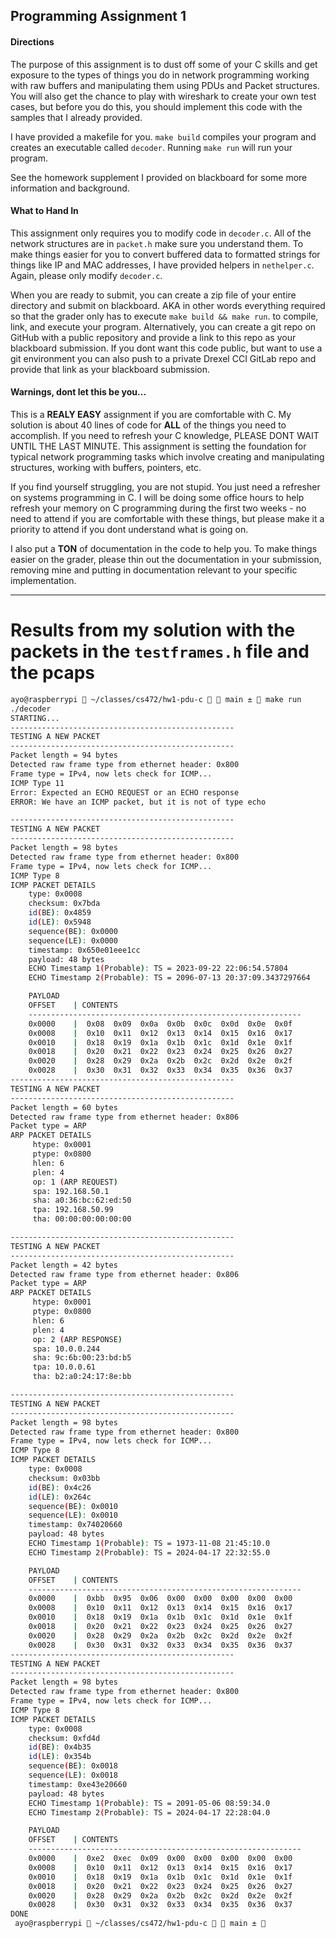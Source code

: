 ## Programming Assignment 1

#### Directions
The purpose of this assignment is to dust off some of your C skills and
get exposure to the types of things you do in network programming working
with raw buffers and manipulating them using PDUs and Packet structures.
You will also get the chance to play with wireshark to create your own 
test cases, but before you do this, you should implement this code with
the samples that I already provided.

I have provided a makefile for you.  `make build` compiles your program and
creates an executable called `decoder`.  Running `make run` will run your
program.

See the homework supplement I provided on blackboard for some more information
and background.

#### What to Hand In
This assignment only requires you to modify code in `decoder.c`.  All of the
network structures are in `packet.h` make sure you understand them.  To make
things easier for you to convert buffered data to formatted strings for things
like IP and MAC addresses, I have provided helpers in `nethelper.c`.  Again, 
please only modify `decoder.c`.

When you are ready to submit, you can create a zip file of your entire
directory and submit on blackboard.  AKA in other words everything required so
that the grader only has to execute `make build && make run`. to compile, link, 
and execute your program.  Alternatively, you can create a git repo on GitHub
with a public repository and provide a link to this repo as your blackboard
submission.  If you dont want this code public, but want to use a git environment
you can also push to a private Drexel CCI GitLab repo and provide that link
as your blackboard submission.

#### Warnings, dont let this be you...
This is a **REALY EASY** assignment if you are comfortable with C.  My solution is 
about 40 lines of code for **ALL** of the things you need to accomplish. If you need
to refresh your C knowledge, PLEASE DONT WAIT UNTIL THE LAST MINUTE. This assignment
is setting the foundation for typical network programming tasks which involve
creating and manipulating structures, working with buffers, pointers, etc.  

If you find yourself struggling, you are not stupid.  You just need a refresher on systems programming in C.  I will be doing some office hours to help refresh your memory on C programming during the first two weeks - no need to attend if you are comfortable with these things, but please make it a priority to attend if you dont
understand what is going on. 

I also put a **TON** of documentation in the code to help you.  To make things
easier on the grader, please thin out the documentation in your submission, removing
mine and putting in documentation relevant to your specific implementation.

---

# Results from my solution with the packets in the `testframes.h` file and the pcaps

```bash
ayo@raspberrypi  ~/classes/cs472/hw1-pdu-c   main ±  make run  
./decoder
STARTING...
--------------------------------------------------
TESTING A NEW PACKET
--------------------------------------------------
Packet length = 94 bytes
Detected raw frame type from ethernet header: 0x800
Frame type = IPv4, now lets check for ICMP...
ICMP Type 11
Error: Expected an ECHO REQUEST or an ECHO response
ERROR: We have an ICMP packet, but it is not of type echo

--------------------------------------------------
TESTING A NEW PACKET
--------------------------------------------------
Packet length = 98 bytes
Detected raw frame type from ethernet header: 0x800
Frame type = IPv4, now lets check for ICMP...
ICMP Type 8
ICMP PACKET DETAILS
    type: 0x0008
    checksum: 0x7bda
    id(BE): 0x4859
    id(LE): 0x5948
    sequence(BE): 0x0000
    sequence(LE): 0x0000
    timestamp: 0x650e01eee1cc
    payload: 48 bytes
    ECHO Timestamp 1(Probable): TS = 2023-09-22 22:06:54.57804
    ECHO Timestamp 2(Probable): TS = 2096-07-13 20:37:09.3437297664

    PAYLOAD
    OFFSET    | CONTENTS
    -------------------------------------------------------------
    0x0000    |  0x08  0x09  0x0a  0x0b  0x0c  0x0d  0x0e  0x0f
    0x0008    |  0x10  0x11  0x12  0x13  0x14  0x15  0x16  0x17
    0x0010    |  0x18  0x19  0x1a  0x1b  0x1c  0x1d  0x1e  0x1f
    0x0018    |  0x20  0x21  0x22  0x23  0x24  0x25  0x26  0x27
    0x0020    |  0x28  0x29  0x2a  0x2b  0x2c  0x2d  0x2e  0x2f
    0x0028    |  0x30  0x31  0x32  0x33  0x34  0x35  0x36  0x37
--------------------------------------------------
TESTING A NEW PACKET
--------------------------------------------------
Packet length = 60 bytes
Detected raw frame type from ethernet header: 0x806
Packet type = ARP
ARP PACKET DETAILS
     htype: 0x0001
     ptype: 0x0800
     hlen: 6
     plen: 4
     op: 1 (ARP REQUEST)
     spa: 192.168.50.1
     sha: a0:36:bc:62:ed:50
     tpa: 192.168.50.99
     tha: 00:00:00:00:00:00

--------------------------------------------------
TESTING A NEW PACKET
--------------------------------------------------
Packet length = 42 bytes
Detected raw frame type from ethernet header: 0x806
Packet type = ARP
ARP PACKET DETAILS
     htype: 0x0001
     ptype: 0x0800
     hlen: 6
     plen: 4
     op: 2 (ARP RESPONSE)
     spa: 10.0.0.244
     sha: 9c:6b:00:23:bd:b5
     tpa: 10.0.0.61
     tha: b2:a0:24:17:8e:bb

--------------------------------------------------
TESTING A NEW PACKET
--------------------------------------------------
Packet length = 98 bytes
Detected raw frame type from ethernet header: 0x800
Frame type = IPv4, now lets check for ICMP...
ICMP Type 8
ICMP PACKET DETAILS
    type: 0x0008
    checksum: 0x03bb
    id(BE): 0x4c26
    id(LE): 0x264c
    sequence(BE): 0x0010
    sequence(LE): 0x0010
    timestamp: 0x74020660
    payload: 48 bytes
    ECHO Timestamp 1(Probable): TS = 1973-11-08 21:45:10.0
    ECHO Timestamp 2(Probable): TS = 2024-04-17 22:32:55.0

    PAYLOAD
    OFFSET    | CONTENTS
    -------------------------------------------------------------
    0x0000    |  0xbb  0x95  0x06  0x00  0x00  0x00  0x00  0x00
    0x0008    |  0x10  0x11  0x12  0x13  0x14  0x15  0x16  0x17
    0x0010    |  0x18  0x19  0x1a  0x1b  0x1c  0x1d  0x1e  0x1f
    0x0018    |  0x20  0x21  0x22  0x23  0x24  0x25  0x26  0x27
    0x0020    |  0x28  0x29  0x2a  0x2b  0x2c  0x2d  0x2e  0x2f
    0x0028    |  0x30  0x31  0x32  0x33  0x34  0x35  0x36  0x37
--------------------------------------------------
TESTING A NEW PACKET
--------------------------------------------------
Packet length = 98 bytes
Detected raw frame type from ethernet header: 0x800
Frame type = IPv4, now lets check for ICMP...
ICMP Type 8
ICMP PACKET DETAILS
    type: 0x0008
    checksum: 0xfd4d
    id(BE): 0x4b35
    id(LE): 0x354b
    sequence(BE): 0x0018
    sequence(LE): 0x0018
    timestamp: 0xe43e20660
    payload: 48 bytes
    ECHO Timestamp 1(Probable): TS = 2091-05-06 08:59:34.0
    ECHO Timestamp 2(Probable): TS = 2024-04-17 22:28:04.0

    PAYLOAD
    OFFSET    | CONTENTS
    -------------------------------------------------------------
    0x0000    |  0xe2  0xec  0x09  0x00  0x00  0x00  0x00  0x00
    0x0008    |  0x10  0x11  0x12  0x13  0x14  0x15  0x16  0x17
    0x0010    |  0x18  0x19  0x1a  0x1b  0x1c  0x1d  0x1e  0x1f
    0x0018    |  0x20  0x21  0x22  0x23  0x24  0x25  0x26  0x27
    0x0020    |  0x28  0x29  0x2a  0x2b  0x2c  0x2d  0x2e  0x2f
    0x0028    |  0x30  0x31  0x32  0x33  0x34  0x35  0x36  0x37
DONE
 ayo@raspberrypi  ~/classes/cs472/hw1-pdu-c   main ±  
 ```